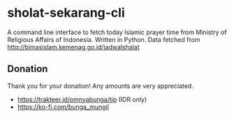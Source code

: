 # sholat-sekarang-cli
A command line interface to fetch today Islamic prayer time from Ministry of Religious Affairs of Indonesia. Written in Python. Data fetched from http://bimasislam.kemenag.go.id/jadwalshalat

## Donation
Thank you for your donation! Any amounts are very appreciated.
- https://trakteer.id/omnyabunga/tip (IDR only)
- https://ko-fi.com/bunga_mungil

